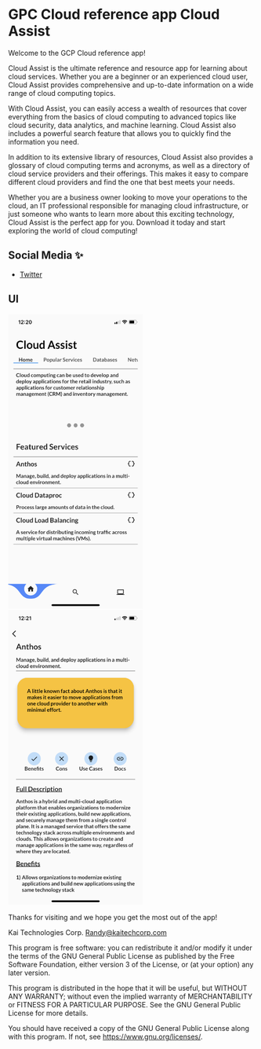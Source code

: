 # GPC Cloud reference app Cloud Assist

Welcome to the GCP Cloud reference app! 

Cloud Assist is the ultimate reference and resource app for learning about cloud services. Whether you are a beginner or an experienced cloud user, Cloud Assist provides comprehensive and up-to-date information on a wide range of cloud computing topics.

With Cloud Assist, you can easily access a wealth of resources that cover everything from the basics of cloud computing to advanced topics like cloud security, data analytics, and machine learning.
Cloud Assist also includes a powerful search feature that allows you to quickly find the information you need.

In addition to its extensive library of resources, Cloud Assist also provides a glossary of cloud computing terms and acronyms, as well as a directory of cloud service providers and their offerings. This makes it easy to compare different cloud providers and find the one that best meets your needs.

Whether you are a business owner looking to move your operations to the cloud, an IT professional responsible for managing cloud infrastructure, or just someone who wants to learn more about this exciting technology, Cloud Assist is the perfect app for you. Download it today and start exploring the world of cloud computing!

## Social Media ✨
- [Twitter](https://twitter.com/RandyNolden)

## UI
<img src="assets/images/image_2.PNG" width="275" height="600">
<img src="assets/images/image_1.PNG" width="275" height="600">


Thanks for visiting and we hope you get the most out of the app!



Kai Technologies Corp. <Randy@kaitechcorp.com>

This program is free software: you can redistribute it and/or modify it under the terms of the GNU General Public License as published by the Free Software Foundation, either version 3 of the License, or (at your option) any later version.

This program is distributed in the hope that it will be useful, but WITHOUT ANY WARRANTY; without even the implied warranty of MERCHANTABILITY or FITNESS FOR A PARTICULAR PURPOSE. See the GNU General Public License for more details.

You should have received a copy of the GNU General Public License along with this program. If not, see <https://www.gnu.org/licenses/>.
